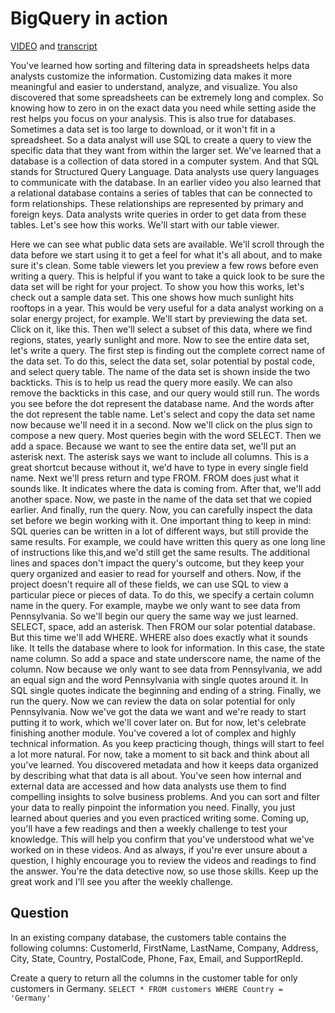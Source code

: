 # BigQuery in action

[VIDEO](./resources/4_VIDEO_BigQuery-in-action.mp4) and [transcript](./resources/4_VIDEO_BigQuery-in-action.txt)

You've learned how sorting and filtering data in spreadsheets helps data analysts customize the information. Customizing data makes it more meaningful and easier to understand, analyze, and visualize. You also discovered that some spreadsheets can be extremely long and complex. So knowing how to zero in on the exact data you need while setting aside the rest helps you focus on your analysis. This is also true for databases. Sometimes a data set is too large to download, or it won't fit in a spreadsheet. So a data analyst will use SQL to create a query to view the specific data that they want from within the larger set. We've learned that a database is a collection of data stored in a computer system. And that SQL stands for Structured Query Language. Data analysts use query languages to communicate with the database. In an earlier video you also learned that a relational database contains a series of tables that can be connected to form relationships. These relationships are represented by primary and foreign keys. Data analysts write queries in order to get data from these tables. Let's see how this works. We'll start with our table viewer.

Here we can see what public data sets are available. We'll scroll through the data before we start using it to get a feel for what it's all about, and to make sure it's clean.
Some table viewers let you preview a few rows before even writing a query. This is helpful if you want to take a quick look to be sure the data set will be right for your project. To show you how this works, let's check out a sample data set. This one shows how much sunlight hits rooftops in a year.
This would be very useful for a data analyst working on a solar energy project, for example.
We'll start by previewing the data set. Click on it, like this.
Then we'll select a subset of this data, where we find regions, states, yearly sunlight and more. Now to see the entire data set, let's write a query. The first step is finding out the complete correct name of the data set. To do this, select the data set, solar potential by postal code, and select query table.
The name of the data set is shown inside the two backticks. This is to help us read the query more easily. We can also remove the backticks in this case, and our query would still run.
The words you see before the dot represent the database name.
And the words after the dot represent the table name.
Let's select and copy the data set name now because we'll need it in a second.
Now we'll click on the plus sign to compose a new query.
Most queries begin with the word SELECT.
Then we add a space.
Because we want to see the entire data set, we'll put an asterisk next. The asterisk says we want to include all columns. This is a great shortcut because without it, we'd have to type in every single field name.
Next we'll press return and type FROM. FROM does just what it sounds like. It indicates where the data is coming from. After that, we'll add another space. Now, we paste in the name of the data set that we copied earlier.
And finally, run the query.
Now, you can carefully inspect the data set before we begin working with it. One important thing to keep in mind: SQL queries can be written in a lot of different ways, but still provide the same results. For example, we could have written this query as one long line of instructions like this,and we'd still get the same results.
The additional lines and spaces don't impact the query's outcome, but they keep your query organized and easier to read for yourself and others. Now, if the project doesn't require all of these fields, we can use SQL to view a particular piece or pieces of data. To do this, we specify a certain column name in the query. For example, maybe we only want to see data from Pennsylvania. So we'll begin our query the same way we just learned. SELECT, space, add an asterisk.
Then FROM our solar potential database. But this time we'll add WHERE.
WHERE also does exactly what it sounds like. It tells the database where to look for information. In this case, the state name column. So add a space and state underscore name, the name of the column.
Now because we only want to see data from Pennsylvania, we add an equal sign and the word Pennsylvania with single quotes around it.
In SQL single quotes indicate the beginning and ending of a string. Finally, we run the query.
Now we can review the data on solar potential for only Pennsylvania. Now we've got the data we want and we're ready to start putting it to work, which we'll cover later on. But for now, let's celebrate finishing another module. You've covered a lot of complex and highly technical information. As you keep practicing though, things will start to feel a lot more natural. For now, take a moment to sit back and think about all you've learned. You discovered metadata and how it keeps data organized by describing what that data is all about. You've seen how internal and external data are accessed and how data analysts use them to find compelling insights to solve business problems. And you can sort and filter your data to really pinpoint the information you need. Finally, you just learned about queries and you even practiced writing some. Coming up, you'll have a few readings and then a weekly challenge to test your knowledge. This will help you confirm that you've understood what we've worked on in these videos. And as always, if you're ever unsure about a question, I highly encourage you to review the videos and readings to find the answer. You're the data detective now, so use those skills. Keep up the great work and I'll see you after the weekly challenge.

## Question

In an existing company database, the customers table contains the following columns: CustomerId, FirstName, LastName, Company, Address, City, State, Country, PostalCode, Phone, Fax, Email, and SupportRepId.

Create a query to return all the columns in the customer table for only customers in Germany.
`SELECT * FROM customers WHERE Country = 'Germany'`
